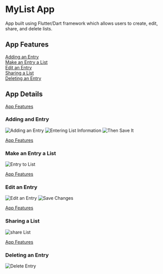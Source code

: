 # MyList App

<p> 
    App built using Flutter/Dart framework which allows users to create, edit, share, and delete lists.<br>
</p>

<a name="appFeatures"></a>
## App Features
<p>
    <a href="#addEntry">Adding an Entry</a><br>
    <a href="#entryToList">Make an Entry a List</a><br>
    <a href="#editEntry">Edit an Entry</a><br>
    <a href="#shareList">Sharing a List</a><br>
    <a href="#deleteEntry">Deleting an Entry</a><br>
</p>

## App Details
<a name="addEntry"></a>
<a href="#appFeatures">App Features</a>
### Adding and Entry
![Adding an Entry](/readMeImages/addEntry.jpg)
![Entering List Information](/readMeImages/enterTitleDescription.jpg)
![Then Save It](/readMeImages/saveEntry.jpg)

<a name="entryToList"></a>
<a href="#appFeatures">App Features</a>
### Make an Entry a List
![Entry to List](/readMeImages/entryToList.jpg)

<a name="editEntry"></a>
<a href="#appFeatures">App Features</a>
### Edit an Entry
![Edit an Entry](/readMeImages/editEntry.jpg)
![Save Changes](/readMeImages/saveChanges.jpg)

<a name="shareList"></a>
<a href="#appFeatures">App Features</a>
### Sharing a List
![share List](/readMeImages/shareList.jpg)

<a name="deleteEntry"></a>
<a href="#appFeatures">App Features</a>
### Deleting an Entry
![Delete Entry](/readMeImages/deleteEntry.jpg)
